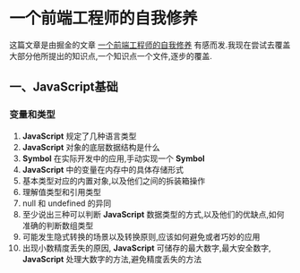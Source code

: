 # 一个前端工程师的自我修养

这篇文章是由掘金的文章 [一个前端工程师的自我修养](https://juejin.im/post/5cc1da82f265da036023b628#heading-12) 有感而发.我现在尝试去覆盖大部分他所提出的知识点,一个知识点一个文件,逐步的覆盖.

## 一、JavaScript基础

### 变量和类型

1. **JavaScript** 规定了几种语言类型
2. **JavaScript** 对象的底层数据结构是什么
3. **Symbol** 在实际开发中的应用,手动实现一个 **Symbol**
4. **JavaScript** 中的变量在内存中的具体存储形式
5. 基本类型对应的内置对象,以及他们之间的拆装箱操作
6. 理解值类型和引用类型
7. null 和 undefined 的异同
8. 至少说出三种可以判断 **JavaScript** 数据类型的方式,以及他们的优缺点,如何准确的判断数组类型
9. 可能发生隐式转换的场景以及转换原则,应该如何避免或者巧妙的应用
10. 出现小数精度丢失的原因, **JavaScript** 可储存的最大数字,最大安全数字, **JavaScript** 处理大数字的方法,避免精度丢失的方法
